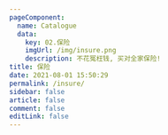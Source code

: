 ```yaml
---
pageComponent:
  name: Catalogue
  data:
    key: 02.保险
    imgUrl: /img/insure.png
    description: 不花冤枉钱, 买对全家保险!
title: 保险
date: 2021-08-01 15:50:29
permalink: /insure/
sidebar: false
article: false
comment: false
editLink: false
---
```

